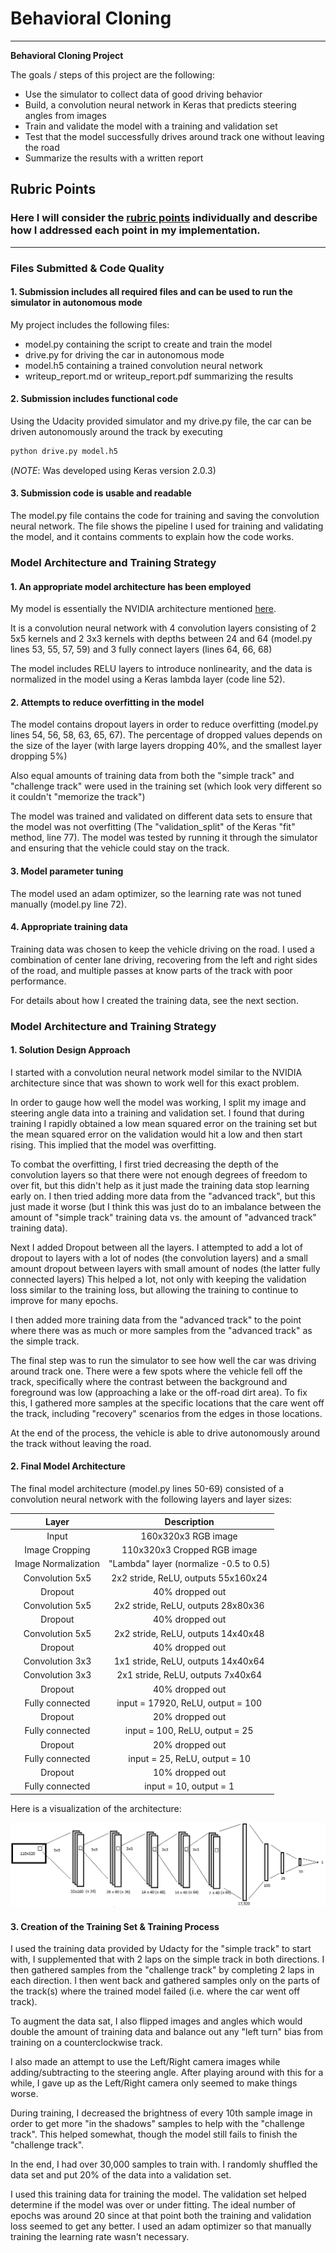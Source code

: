 # **Behavioral Cloning** 

---

**Behavioral Cloning Project**

The goals / steps of this project are the following:
* Use the simulator to collect data of good driving behavior
* Build, a convolution neural network in Keras that predicts steering angles from images
* Train and validate the model with a training and validation set
* Test that the model successfully drives around track one without leaving the road
* Summarize the results with a written report


[//]: # (Image References)

[cnn_diagram]: ./cnn_diagram.png "Model Visualization"

## Rubric Points
### Here I will consider the [rubric points](https://review.udacity.com/#!/rubrics/432/view) individually and describe how I addressed each point in my implementation.  

---
### Files Submitted & Code Quality

#### 1. Submission includes all required files and can be used to run the simulator in autonomous mode

My project includes the following files:
* model.py containing the script to create and train the model
* drive.py for driving the car in autonomous mode
* model.h5 containing a trained convolution neural network 
* writeup_report.md or writeup_report.pdf summarizing the results

#### 2. Submission includes functional code
Using the Udacity provided simulator and my drive.py file, the car can be driven autonomously around the track by executing 
```sh
python drive.py model.h5
```
(*NOTE*: Was developed using Keras version 2.0.3)

#### 3. Submission code is usable and readable

The model.py file contains the code for training and saving the convolution neural network. The file shows the pipeline I used for training and validating the model, and it contains comments to explain how the code works.

### Model Architecture and Training Strategy

#### 1. An appropriate model architecture has been employed

My model is essentially the NVIDIA architecture mentioned [here](https://arxiv.org/abs/1604.07316).

It is a convolution neural network with 4 convolution layers consisting of 2 5x5 kernels and 2 3x3 kernels with depths between 24 and 64 (model.py lines 53, 55, 57, 59) and 3 fully connect layers (lines 64, 66, 68)

The model includes RELU layers to introduce nonlinearity, and the data is normalized in the model using a Keras lambda layer (code line 52). 

#### 2. Attempts to reduce overfitting in the model

The model contains dropout layers in order to reduce overfitting (model.py lines 54, 56, 58, 63, 65, 67).  The percentage of dropped values depends on the size of the layer (with large layers dropping 40%, and the smallest layer dropping 5%) 

Also equal amounts of training data from both the "simple track" and "challenge track" were used in the training set (which look very different so it couldn't "memorize the track")

The model was trained and validated on different data sets to ensure that the model was not overfitting (The "validation_split" of the Keras "fit" method, line 77). The model was tested by running it through the simulator and ensuring that the vehicle could stay on the track.

#### 3. Model parameter tuning

The model used an adam optimizer, so the learning rate was not tuned manually (model.py line 72).

#### 4. Appropriate training data

Training data was chosen to keep the vehicle driving on the road. I used a combination of center lane driving, recovering from the left and right sides of the road, and multiple passes at know parts of the track with poor performance.

For details about how I created the training data, see the next section. 

### Model Architecture and Training Strategy

#### 1. Solution Design Approach
I started with  a convolution neural network model similar to the NVIDIA architecture since that was shown to work well for this exact problem.

In order to gauge how well the model was working, I split my image and steering angle data into a training and validation set. I found that during training I rapidly obtained a low mean squared error on the training set but the mean squared error on the validation would hit a low and then start rising. This implied that the model was overfitting. 

To combat the overfitting, I first tried decreasing the depth of the convolution layers so that there were not enough degrees of freedom to over fit, but this didn't help as it just made the training data stop learning early on.   I then tried adding more data from the "advanced track", but this just made it worse (but I think this was just do to an imbalance between the amount of "simple track" training data vs. the amount of "advanced track" training data).  

Next I added Dropout between all the layers.  I attempted to add a lot of dropout to layers with a lot of nodes (the convolution layers) and a small amount dropout between layers with small amount of nodes (the latter fully connected layers)   This helped a lot, not only with keeping the validation loss similar to the training loss, but allowing the training to continue to improve for many epochs.

I then added more training data from the "advanced track" to the point where there was as much or more samples from the "advanced track" as the simple track.

The final step was to run the simulator to see how well the car was driving around track one. There were a few spots where the vehicle fell off the track, specifically where the contrast between the background and foreground was low (approaching a lake or the off-road dirt area).  To fix this, I gathered more samples at the specific locations that the care went off the track, including "recovery" scenarios from the edges in those locations.

At the end of the process, the vehicle is able to drive autonomously around the track without leaving the road.

#### 2. Final Model Architecture

The final model architecture (model.py lines 50-69) consisted of a convolution neural network with the following layers and layer sizes:

| Layer                 | Description                                   | 
|:---------------------:|:---------------------------------------------:| 
| Input                 | 160x320x3 RGB image                           | 
| Image Cropping        | 110x320x3 Cropped RGB image                   |
| Image Normalization   | "Lambda" layer (normalize -0.5 to 0.5)         |
| Convolution 5x5       | 2x2 stride, ReLU, outputs 55x160x24           |
| Dropout               | 40% dropped out                               |
| Convolution 5x5       | 2x2 stride, ReLU, outputs 28x80x36            |
| Dropout               | 40% dropped out                               |
| Convolution 5x5       | 2x2 stride, ReLU, outputs 14x40x48            |
| Dropout               | 40% dropped out                               |
| Convolution 3x3       | 1x1 stride, ReLU, outputs 14x40x64            |
| Convolution 3x3       | 2x1 stride, ReLU, outputs 7x40x64             |
| Dropout               | 40% dropped out                               |
| Fully connected       | input = 17920, ReLU, output = 100             |
| Dropout               | 20% dropped out                               |
| Fully connected       | input = 100, ReLU, output = 25                |
| Dropout               | 20% dropped out                               |
| Fully connected       | input = 25, ReLU, output = 10                 |
| Dropout               | 10% dropped out                               |
| Fully connected       | input = 10, output = 1                        |

Here is a visualization of the architecture:

![alt text][cnn_diagram]

#### 3. Creation of the Training Set & Training Process

I used the training data provided by Udacty for the "simple track" to start with, I supplemented that with 2 laps on the simple track in both directions. I then gathered samples from the "challenge track" by completing 2 laps in each direction.  I then went back and gathered samples only on the parts of the track(s) where the trained model failed (i.e. where the car went off track).

To augment the data sat, I also flipped images and angles which would double the amount of training data and balance out any "left turn" bias from training on a counterclockwise track.

I also made an attempt to use the Left/Right camera images while adding/subtracting to the steering angle.  After playing around with this for a while, I gave up as the Left/Right camera only seemed to make things worse.

During training, I decreased the brightness of every 10th sample image in order to get more "in the shadows" samples to help with the "challenge track".  This helped somewhat, though the model still fails to finish the "challenge track".

In the end, I had over 30,000 samples to train with. I randomly shuffled the data set and put 20% of the data into a validation set. 

I used this training data for training the model. The validation set helped determine if the model was over or under fitting. The ideal number of epochs was around 20 since at that point both the training and validation loss seemed to get any better.  I used an adam optimizer so that manually training the learning rate wasn't necessary.
